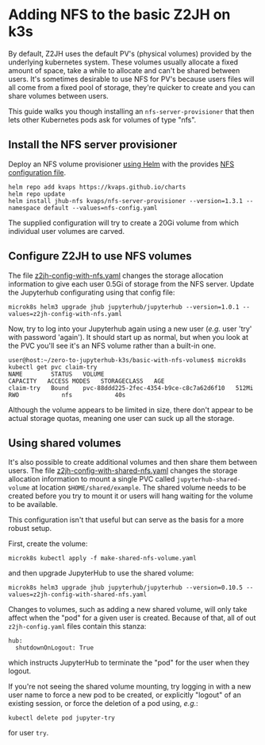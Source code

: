 # Adding NFS to the basic Z2JH on k3s

By default, Z2JH uses the default PV's (physical volumes) provided by the underlying kubernetes system. These volumes usually allocate a fixed amount of space, take a while to allocate and can't be shared between users. It's sometimes desirable to use NFS for PV's because users files will all come from a fixed pool of storage, they're quicker to create and you can share volumes between users.

This guide walks you though installing an `nfs-server-provisioner` that then lets other Kubernetes pods ask for volumes of type "nfs".

## Install the NFS server provisioner

Deploy an NFS volume provisioner [using Helm](https://artifacthub.io/packages/helm/kvaps/nfs-server-provisioner?modal=install) with the provides [NFS configuration file](nfs-config.yaml).

```
helm repo add kvaps https://kvaps.github.io/charts
helm repo update
helm install jhub-nfs kvaps/nfs-server-provisioner --version=1.3.1 --namespace default --values=nfs-config.yaml
```
The supplied configuration will try to create a 20Gi volume from which individual user volumes are carved.

## Configure Z2JH to use NFS volumes

The file [z2jh-config-with-nfs.yaml](z2jh-config-with-nfs.yaml) changes the storage allocation information to give each user 0.5Gi of storage from the NFS server. Update the Jupyterhub configurating using that config file:
```
microk8s helm3 upgrade jhub jupyterhub/jupyterhub --version=1.0.1 --values=z2jh-config-with-nfs.yaml
```
Now, try to log into your Jupyterhub again using a new user (_e.g._ user 'try' with password 'again'). It should start up as normal, but when you look at the PVC you'll see it's an NFS volume rather than a built-in one.
```
user@host:~/zero-to-jupyterhub-k3s/basic-with-nfs-volumes$ microk8s kubectl get pvc claim-try
NAME        STATUS   VOLUME                                     CAPACITY   ACCESS MODES   STORAGECLASS   AGE
claim-try   Bound    pvc-88ddd225-2fec-4354-b9ce-c8c7a62d6f10   512Mi      RWO            nfs            40s
```
Although the volume appears to be limited in size, there don't appear to be actual storage quotas, meaning one user can suck up all the storage.

## Using shared volumes

It's also possible to create additional volumes and then share them between users. The file [z2jh-config-with-shared-nfs.yaml](z2jh-config-with-shared-nfs.yaml) changes the storage allocation information to mount a single PVC called `jupyterhub-shared-volume` at location `$HOME/shared/example`. The shared volume needs to be created before you try to mount it or users will hang waiting for the volume to be available.

This configuration isn't that useful but can serve as the basis for a more robust setup.

First, create the volume:
```
microk8s kubectl apply -f make-shared-nfs-volume.yaml
```
and then upgrade JupyterHub to use the shared volume:
```
microk8s helm3 upgrade jhub jupyterhub/jupyterhub --version=0.10.5 --values=z2jh-config-with-shared-nfs.yaml
```

Changes to volumes, such as adding a new shared volume, will only take affect when the "pod" for a given user is created. Because of that, all of out `z2jh-config.yaml` files contain this stanza:
```
hub:
  shutdownOnLogout: True 
```
which instructs JupyterHub to terminate the "pod" for the user when they logout.

If you're not seeing the shared volume mounting, try logging in with a new user name to force a new pod to be created, or explicitly "logout" of an existing session, or force the deletion of a pod using, _e.g._:
```
kubectl delete pod jupyter-try
```
for user `try`.